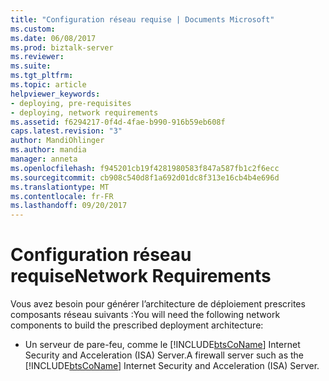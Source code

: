 ```yaml
---
title: "Configuration réseau requise | Documents Microsoft"
ms.custom: 
ms.date: 06/08/2017
ms.prod: biztalk-server
ms.reviewer: 
ms.suite: 
ms.tgt_pltfrm: 
ms.topic: article
helpviewer_keywords:
- deploying, pre-requisites
- deploying, network requirements
ms.assetid: f6294217-0f4d-4fae-b990-916b59eb608f
caps.latest.revision: "3"
author: MandiOhlinger
ms.author: mandia
manager: anneta
ms.openlocfilehash: f945201cb19f4281980583f847a587fb1c2f6ecc
ms.sourcegitcommit: cb908c540d8f1a692d01dc8f313e16cb4b4e696d
ms.translationtype: MT
ms.contentlocale: fr-FR
ms.lasthandoff: 09/20/2017
---
```

# <a name="network-requirements"></a><span data-ttu-id="a09c4-102">Configuration réseau requise</span><span class="sxs-lookup"><span data-stu-id="a09c4-102">Network Requirements</span></span>
<span data-ttu-id="a09c4-103">Vous avez besoin pour générer l’architecture de déploiement prescrites composants réseau suivants :</span><span class="sxs-lookup"><span data-stu-id="a09c4-103">You will need the following network components to build the prescribed deployment architecture:</span></span>  
  
-   <span data-ttu-id="a09c4-104">Un serveur de pare-feu, comme le [!INCLUDE[btsCoName](../../includes/btsconame-md.md)] Internet Security and Acceleration (ISA) Server.</span><span class="sxs-lookup"><span data-stu-id="a09c4-104">A firewall server such as the [!INCLUDE[btsCoName](../../includes/btsconame-md.md)] Internet Security and Acceleration (ISA) Server.</span></span>
